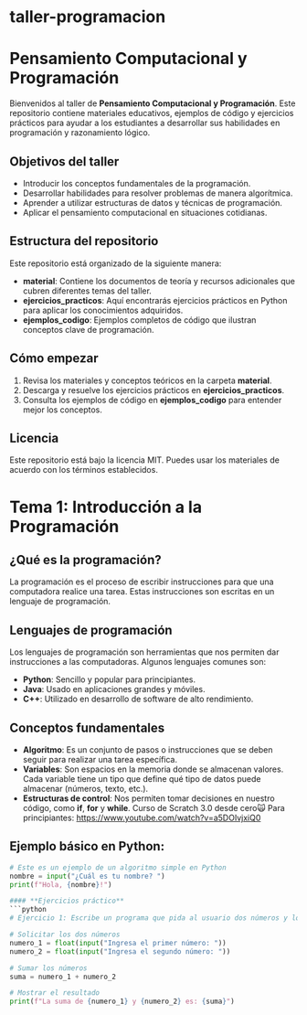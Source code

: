 # taller-programacion
# Pensamiento Computacional y Programación

Bienvenidos al taller de **Pensamiento Computacional y Programación**. Este repositorio contiene materiales educativos, ejemplos de código y ejercicios prácticos para ayudar a los estudiantes a desarrollar sus habilidades en programación y razonamiento lógico.

## Objetivos del taller
- Introducir los conceptos fundamentales de la programación.
- Desarrollar habilidades para resolver problemas de manera algorítmica.
- Aprender a utilizar estructuras de datos y técnicas de programación.
- Aplicar el pensamiento computacional en situaciones cotidianas.

## Estructura del repositorio
Este repositorio está organizado de la siguiente manera:

- **material**: Contiene los documentos de teoría y recursos adicionales que cubren diferentes temas del taller.
- **ejercicios_practicos**: Aquí encontrarás ejercicios prácticos en Python para aplicar los conocimientos adquiridos.
- **ejemplos_codigo**: Ejemplos completos de código que ilustran conceptos clave de programación.
  
## Cómo empezar
1. Revisa los materiales y conceptos teóricos en la carpeta **material**.
2. Descarga y resuelve los ejercicios prácticos en **ejercicios_practicos**.
3. Consulta los ejemplos de código en **ejemplos_codigo** para entender mejor los conceptos.

## Licencia
Este repositorio está bajo la licencia MIT. Puedes usar los materiales de acuerdo con los términos establecidos.
# Tema 1: Introducción a la Programación

## ¿Qué es la programación?
La programación es el proceso de escribir instrucciones para que una computadora realice una tarea. Estas instrucciones son escritas en un lenguaje de programación.

## Lenguajes de programación
Los lenguajes de programación son herramientas que nos permiten dar instrucciones a las computadoras. Algunos lenguajes comunes son:
- **Python**: Sencillo y popular para principiantes.
- **Java**: Usado en aplicaciones grandes y móviles.
- **C++**: Utilizado en desarrollo de software de alto rendimiento.

## Conceptos fundamentales
- **Algoritmo**: Es un conjunto de pasos o instrucciones que se deben seguir para realizar una tarea específica.
- **Variables**: Son espacios en la memoria donde se almacenan valores. Cada variable tiene un tipo que define qué tipo de datos puede almacenar (números, texto, etc.).
- **Estructuras de control**: Nos permiten tomar decisiones en nuestro código, como **if**, **for** y **while**.
Curso de Scratch 3.0 desde cero🙀 Para principiantes: https://www.youtube.com/watch?v=a5DOIvjxiQ0

## Ejemplo básico en Python:
```python
# Este es un ejemplo de un algoritmo simple en Python
nombre = input("¿Cuál es tu nombre? ")
print(f"Hola, {nombre}!")

#### **Ejercicios práctico**
```python
# Ejercicio 1: Escribe un programa que pida al usuario dos números y los sume

# Solicitar los dos números
numero_1 = float(input("Ingresa el primer número: "))
numero_2 = float(input("Ingresa el segundo número: "))

# Sumar los números
suma = numero_1 + numero_2

# Mostrar el resultado
print(f"La suma de {numero_1} y {numero_2} es: {suma}")

